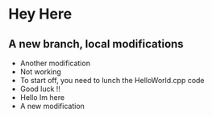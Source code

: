 # Hey Here

## A new branch, local modifications
- Another modification
- Not working
- To start off, you need to lunch the HelloWorld.cpp code
- Good luck !!
- Hello Im here
- A new modification